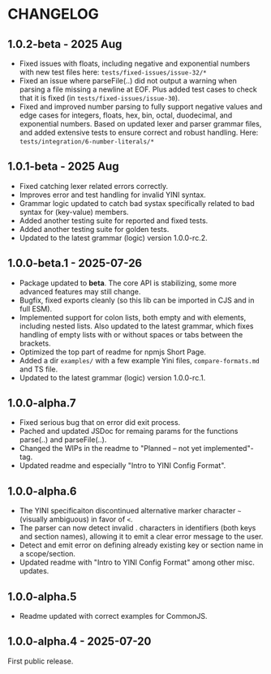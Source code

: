# CHANGELOG

## 1.0.2-beta - 2025 Aug
- Fixed issues with floats, including negative and exponential numbers with new test files here: `tests/fixed-issues/issue-32/*`
- Fixed an issue where parseFile(..) did not output a warning when parsing a file missing a newline at EOF. Plus added test cases to check that it is fixed (in `tests/fixed-issues/issue-30`).
- Fixed and improved number parsing to fully support negative values and edge cases for integers, floats, hex, bin, octal, duodecimal, and exponential numbers. Based on updated lexer and parser grammar files, and added extensive tests to ensure correct and robust handling. Here: `tests/integration/6-number-literals/*`

## 1.0.1-beta - 2025 Aug
- Fixed catching lexer related errors correctly.
- Improves error and test handling for invalid YINI syntax.
- Grammar logic updated to catch bad systax specifically related to bad syntax for (key-value) members.
- Added another testing suite for reported and fixed tests.
- Added another testing suite for golden tests.
- Updated to the latest grammar (logic) version 1.0.0-rc.2.

## 1.0.0-beta.1 - 2025-07-26
- Package updated to **beta**. The core API is stabilizing, some more advanced features may still change.
- Bugfix, fixed exports cleanly (so this lib can be imported in CJS and in full ESM).
- Implemented support for colon lists, both empty and with elements, including nested lists. Also updated to the latest grammar, which fixes handling of empty lists with or without spaces or tabs between the brackets.
- Optimized the top part of readme for npmjs Short Page.
- Added a dir `examples/` with a few example Yini files, `compare-formats.md` and TS file.
- Updated to the latest grammar (logic) version 1.0.0-rc.1.

## 1.0.0-alpha.7
- Fixed serious bug that on error did exit process.
- Pached and updated JSDoc for remaing params for the functions parse(..) and parseFile(..).
- Changed the WIPs in the readme to "Planned – not yet implemented"-tag.
- Updated readme and especially "Intro to YINI Config Format".

## 1.0.0-alpha.6
- The YINI specificaiton discontinued alternative marker character `~` (visually ambiguous) in favor of `<`.
- The parser can now detect invalid . characters in identifiers (both keys and section names), allowing it to emit a clear error message to the user.
- Detect and emit error on defining already existing key or section name in a scope/section.
- Updated readme with "Intro to YINI Config Format" among other misc. updates.

## 1.0.0-alpha.5
- Readme updated with correct examples for CommonJS.

## 1.0.0-alpha.4 - 2025-07-20

First public release.